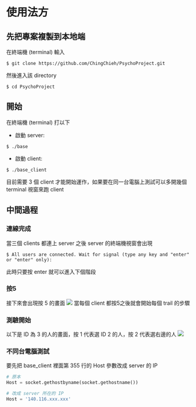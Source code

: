 # 使用法方
## 先把專案複製到本地端
在終端機 (terminal) 輸入
```
$ git clone https://github.com/ChingChieh/PsychoProject.git
```
然後進入該 directory
```
$ cd PsychoProject
```
## 開始
在終端機 (terminal) 打以下
- 啟動 server:
```
$ ./base
```
- 啟動 client:
```
$ ./base_client
```
目前需要 3 個 client 才能開始運作，如果要在同一台電腦上測試可以多開幾個 terminal 視窗來跑 client

## 中間過程
### 連線完成
當三個 clients 都連上 server 之後 server 的終端機視窗會出現
```
$ All users are connected. Wait for signal (type any key and "enter" or "enter" only):
```
此時只要按 enter 就可以進入下個階段

### 按5
接下來會出現按 5 的畫面
![](https://i.imgur.com/4rdRXOg.png)
當每個 client 都按5之後就會開始每個 trail 的步驟

### 測驗開始
以下是 ID 為 3 的人的畫面，按 1 代表選 ID 2 的人，按 2 代表選右邊的人
![](https://i.imgur.com/6mPxYqz.png)

### 不同台電腦測試
要先把 base_client 裡面第 355 行的 Host 參數改成 server 的 IP
```python
# 原本
Host = socket.gethostbyname(socket.gethostname())

# 改成 server 所在的 IP
Host = '140.116.xxx.xxx'
```

